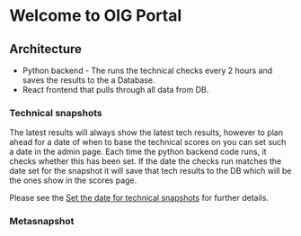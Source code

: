 # Welcome to OIG Portal



## Architecture 

* Python backend - The runs the technical checks every 2 hours and saves the results to the a Database.
* React frontend that pulls through all data from DB.


### Technical snapshots

The latest results will always show the latest tech results, however to plan ahead for a date of when to base the technical scores on you can set such a date in the admin page. Each time the python backend code runs, it checks whether this has been set. If the date the checks run matches the date set for the snapshot it will save that tech results to the DB which will be the ones show in the scores page.

Please see the [Set the date for technical snapshots](admin.md) for further details.

### Metasnapshot


